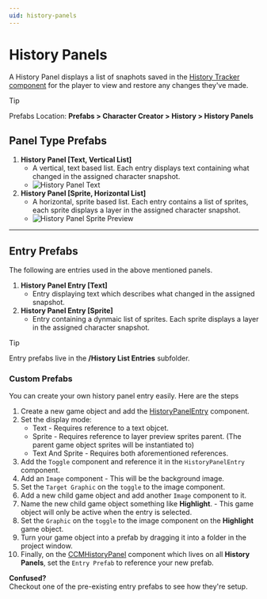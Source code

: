 ```yaml
---
uid: history-panels
---
```


# History Panels

A History Panel displays a list of snaphots saved in the [History Tracker component](xref:history-tracking-system#history-tracker-component) for the player to view and restore any changes they've made.

> [!TIP]
> Prefabs Location: **Prefabs > Character Creator > History > History Panels**

## Panel Type Prefabs

1. **History Panel [Text, Vertical List]**
   - A vertical, text based list. Each entry displays text containing what changed in the assigned character snapshot.
   - ![History Panel Text](~/images/history-panels/history-panel-text.png)
2. **History Panel [Sprite, Horizontal List]** 
   - A horizontal, sprite based list. Each entry contains a list of sprites, each sprite displays a layer in the assigned character snapshot.
   - ![History Panel Sprite Preview](~/images/history-panels/history-panel-sprite-preview.png)

---

## Entry Prefabs

The following are entries used in the above mentioned panels.

1. **History Panel Entry [Text]**
   - Entry displaying text which describes what changed in the assigned snapshot.
2. **History Panel Entry [Sprite]**
   - Entry containing a dynmaic list of sprites. Each sprite displays a layer in the assigned character snapshot.

> [!TIP]
> Entry prefabs live in the **/History List Entries** subfolder.

### Custom Prefabs
You can create your own history panel entry easily. Here are the steps
1. Create a new game object and add the [HistoryPanelEntry](xref:BlazerTech.CharacterManagement.CharacterCreator.HistoryPanelEntry) component.
2. Set the display mode:
   - Text - Requires reference to a text objcet.
   - Sprite - Requires reference to layer preview sprites parent. (The parent game object sprites will be instantiated to)
   - Text And Sprite - Requires both aforementioned references.
3. Add the `Toggle` component and reference it in the `HistoryPanelEntry` component.
4. Add an `Image` component - This will be the background image.
5. Set the `Target Graphic` on the `toggle` to the image component.
6. Add a new child game object and add another `Image` component to it.
7. Name the new child game object something like **Highlight**. - This game object will only be active when the entry is selected.
8. Set the `Graphic` on the `toggle` to the image component on the **Highlight** game object.
9. Turn your game object into a prefab by dragging it into a folder in the project window.
10. Finally, on the [CCMHistoryPanel](xref:BlazerTech.CharacterManagement.CharacterCreator.CCMHistoryPanel) component which lives on all **History Panels**, set the `Entry Prefab` to reference your new prefab.

**Confused?**  
Checkout one of the pre-existing entry prefabs to see how they're setup.